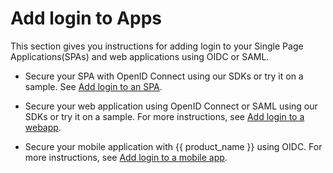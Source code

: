 # Add login to Apps

This section gives you instructions for adding login to your Single Page Applications(SPAs) and web applications using OIDC or SAML.

- Secure your SPA with OpenID Connect using our SDKs or try it on a sample. See [Add login to an SPA](../../guides/authentication/add-login-to-single-page-app/).

- Secure your web application using OpenID Connect or SAML using our SDKs or try it on a sample. For more instructions, see [Add login to a webapp](../../guides/authentication/add-login-to-web-app/).

- Secure your mobile application with {{ product_name }} using OIDC. For more instructions, see [Add login to a mobile app](../../guides/authentication/add-login-to-mobile-app/).